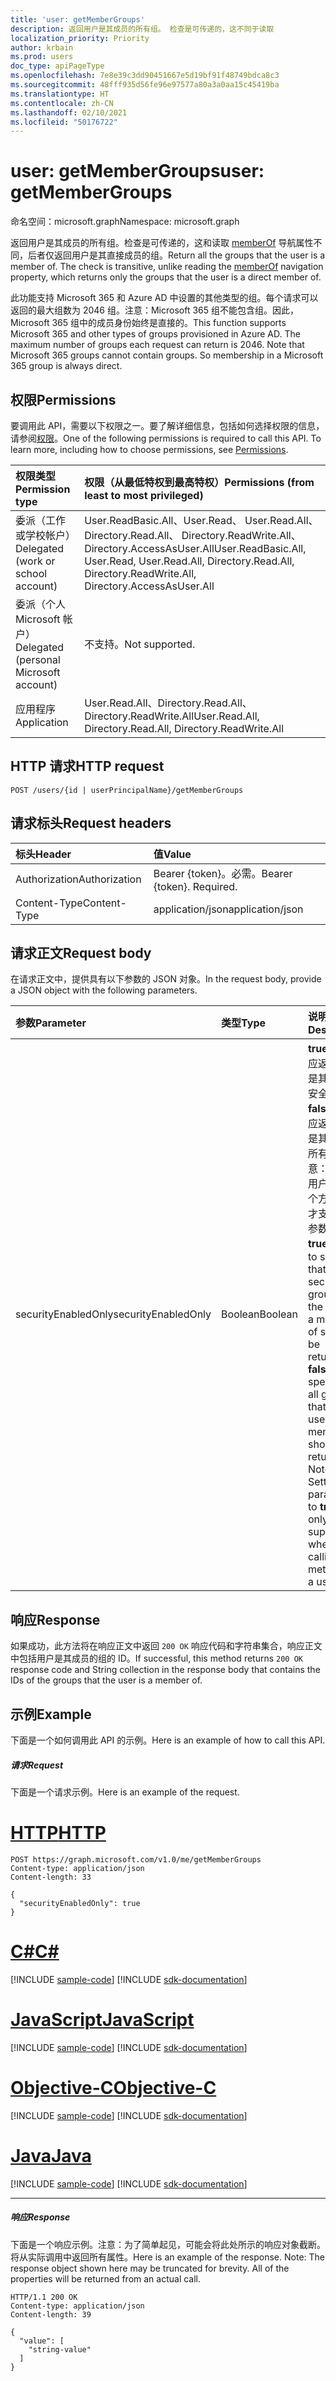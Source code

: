 ```yaml
---
title: 'user: getMemberGroups'
description: 返回用户是其成员的所有组。 检查是可传递的，这不同于读取
localization_priority: Priority
author: krbain
ms.prod: users
doc_type: apiPageType
ms.openlocfilehash: 7e8e39c3dd90451667e5d19bf91f48749bdca8c3
ms.sourcegitcommit: 48fff935d56fe96e97577a80a3a0aa15c45419ba
ms.translationtype: HT
ms.contentlocale: zh-CN
ms.lasthandoff: 02/10/2021
ms.locfileid: "50176722"
---
```

# <a name="user-getmembergroups"></a><span data-ttu-id="ab5ad-104">user: getMemberGroups</span><span class="sxs-lookup"><span data-stu-id="ab5ad-104">user: getMemberGroups</span></span>

<span data-ttu-id="ab5ad-105">命名空间：microsoft.graph</span><span class="sxs-lookup"><span data-stu-id="ab5ad-105">Namespace: microsoft.graph</span></span>

<span data-ttu-id="ab5ad-p102">返回用户是其成员的所有组。检查是可传递的，这和读取 [memberOf](../api/user-list-memberof.md) 导航属性不同，后者仅返回用户是其直接成员的组。</span><span class="sxs-lookup"><span data-stu-id="ab5ad-p102">Return all the groups that the user is a member of. The check is transitive, unlike reading the [memberOf](../api/user-list-memberof.md) navigation property, which returns only the groups that the user is a direct member of.</span></span>

<span data-ttu-id="ab5ad-p103">此功能支持 Microsoft 365 和 Azure AD 中设置的其他类型的组。每个请求可以返回的最大组数为 2046 组。注意：Microsoft 365 组不能包含组。因此，Microsoft 365 组中的成员身份始终是直接的。</span><span class="sxs-lookup"><span data-stu-id="ab5ad-p103">This function supports Microsoft 365 and other types of groups provisioned in Azure AD. The maximum number of groups each request can return is 2046. Note that Microsoft 365 groups cannot contain groups. So membership in a Microsoft 365 group is always direct.</span></span>

## <a name="permissions"></a><span data-ttu-id="ab5ad-112">权限</span><span class="sxs-lookup"><span data-stu-id="ab5ad-112">Permissions</span></span>

<span data-ttu-id="ab5ad-p104">要调用此 API，需要以下权限之一。要了解详细信息，包括如何选择权限的信息，请参阅[权限](/graph/permissions-reference)。</span><span class="sxs-lookup"><span data-stu-id="ab5ad-p104">One of the following permissions is required to call this API. To learn more, including how to choose permissions, see [Permissions](/graph/permissions-reference).</span></span>

| <span data-ttu-id="ab5ad-115">权限类型</span><span class="sxs-lookup"><span data-stu-id="ab5ad-115">Permission type</span></span>                        | <span data-ttu-id="ab5ad-116">权限（从最低特权到最高特权）</span><span class="sxs-lookup"><span data-stu-id="ab5ad-116">Permissions (from least to most privileged)</span></span>                                                                                                          |
| :------------------------------------- | :--------------------------------------------------------------------------------------------------------------------------------------------------- |
| <span data-ttu-id="ab5ad-117">委派（工作或学校帐户）</span><span class="sxs-lookup"><span data-stu-id="ab5ad-117">Delegated (work or school account)</span></span>     | <span data-ttu-id="ab5ad-118">User.ReadBasic.All、User.Read、 User.Read.All、Directory.Read.All、 Directory.ReadWrite.All、 Directory.AccessAsUser.All</span><span class="sxs-lookup"><span data-stu-id="ab5ad-118">User.ReadBasic.All, User.Read, User.Read.All, Directory.Read.All, Directory.ReadWrite.All, Directory.AccessAsUser.All</span></span> |
| <span data-ttu-id="ab5ad-119">委派（个人 Microsoft 帐户）</span><span class="sxs-lookup"><span data-stu-id="ab5ad-119">Delegated (personal Microsoft account)</span></span> | <span data-ttu-id="ab5ad-120">不支持。</span><span class="sxs-lookup"><span data-stu-id="ab5ad-120">Not supported.</span></span>                                                                                                                                       |
| <span data-ttu-id="ab5ad-121">应用程序</span><span class="sxs-lookup"><span data-stu-id="ab5ad-121">Application</span></span>                            |  <span data-ttu-id="ab5ad-122">User.Read.All、Directory.Read.All、Directory.ReadWrite.All</span><span class="sxs-lookup"><span data-stu-id="ab5ad-122">User.Read.All, Directory.Read.All, Directory.ReadWrite.All</span></span> |

## <a name="http-request"></a><span data-ttu-id="ab5ad-123">HTTP 请求</span><span class="sxs-lookup"><span data-stu-id="ab5ad-123">HTTP request</span></span>

<!-- { "blockType": "ignored" } -->

```http
POST /users/{id | userPrincipalName}/getMemberGroups
```

## <a name="request-headers"></a><span data-ttu-id="ab5ad-124">请求标头</span><span class="sxs-lookup"><span data-stu-id="ab5ad-124">Request headers</span></span>

| <span data-ttu-id="ab5ad-125">标头</span><span class="sxs-lookup"><span data-stu-id="ab5ad-125">Header</span></span>        | <span data-ttu-id="ab5ad-126">值</span><span class="sxs-lookup"><span data-stu-id="ab5ad-126">Value</span></span>                     |
| :------------ | :------------------------ |
| <span data-ttu-id="ab5ad-127">Authorization</span><span class="sxs-lookup"><span data-stu-id="ab5ad-127">Authorization</span></span> | <span data-ttu-id="ab5ad-p105">Bearer {token}。必需。</span><span class="sxs-lookup"><span data-stu-id="ab5ad-p105">Bearer {token}. Required.</span></span> |
| <span data-ttu-id="ab5ad-130">Content-Type</span><span class="sxs-lookup"><span data-stu-id="ab5ad-130">Content-Type</span></span>  | <span data-ttu-id="ab5ad-131">application/json</span><span class="sxs-lookup"><span data-stu-id="ab5ad-131">application/json</span></span>          |

## <a name="request-body"></a><span data-ttu-id="ab5ad-132">请求正文</span><span class="sxs-lookup"><span data-stu-id="ab5ad-132">Request body</span></span>

<span data-ttu-id="ab5ad-133">在请求正文中，提供具有以下参数的 JSON 对象。</span><span class="sxs-lookup"><span data-stu-id="ab5ad-133">In the request body, provide a JSON object with the following parameters.</span></span>

| <span data-ttu-id="ab5ad-134">参数</span><span class="sxs-lookup"><span data-stu-id="ab5ad-134">Parameter</span></span>           | <span data-ttu-id="ab5ad-135">类型</span><span class="sxs-lookup"><span data-stu-id="ab5ad-135">Type</span></span>    | <span data-ttu-id="ab5ad-136">说明</span><span class="sxs-lookup"><span data-stu-id="ab5ad-136">Description</span></span>                                                                                                                                                                                                                                                                         |
| :------------------ | :------ | :---------------------------------------------------------------------------------------------------------------------------------------------------------------------------------------------------------------------------------------------------------------------------------- |
| <span data-ttu-id="ab5ad-137">securityEnabledOnly</span><span class="sxs-lookup"><span data-stu-id="ab5ad-137">securityEnabledOnly</span></span> | <span data-ttu-id="ab5ad-138">Boolean</span><span class="sxs-lookup"><span data-stu-id="ab5ad-138">Boolean</span></span> | <span data-ttu-id="ab5ad-p106">**true** 指定仅应返回用户是其成员的安全组；**false** 指定应返回用户是其成员的所有组。注意：仅当对用户调用这个方法时，才支持将此参数设置为 **true**。</span><span class="sxs-lookup"><span data-stu-id="ab5ad-p106">**true** to specify that only security groups that the user is a member of should be returned; **false** to specify that all groups that the user is a member of should be returned. Note: Setting this parameter to **true** is only supported when calling this method on a user.</span></span> |

## <a name="response"></a><span data-ttu-id="ab5ad-141">响应</span><span class="sxs-lookup"><span data-stu-id="ab5ad-141">Response</span></span>

<span data-ttu-id="ab5ad-142">如果成功，此方法将在响应正文中返回 `200 OK` 响应代码和字符串集合，响应正文中包括用户是其成员的组的 ID。</span><span class="sxs-lookup"><span data-stu-id="ab5ad-142">If successful, this method returns `200 OK` response code and String collection in the response body that contains the IDs of the groups that the user is a member of.</span></span>

## <a name="example"></a><span data-ttu-id="ab5ad-143">示例</span><span class="sxs-lookup"><span data-stu-id="ab5ad-143">Example</span></span>

<span data-ttu-id="ab5ad-144">下面是一个如何调用此 API 的示例。</span><span class="sxs-lookup"><span data-stu-id="ab5ad-144">Here is an example of how to call this API.</span></span>

##### <a name="request"></a><span data-ttu-id="ab5ad-145">请求</span><span class="sxs-lookup"><span data-stu-id="ab5ad-145">Request</span></span>

<span data-ttu-id="ab5ad-146">下面是一个请求示例。</span><span class="sxs-lookup"><span data-stu-id="ab5ad-146">Here is an example of the request.</span></span>


# <a name="http"></a>[<span data-ttu-id="ab5ad-147">HTTP</span><span class="sxs-lookup"><span data-stu-id="ab5ad-147">HTTP</span></span>](#tab/http)
<!-- {
  "blockType": "request",
  "name": "user_getmembergroups"
}-->

```http
POST https://graph.microsoft.com/v1.0/me/getMemberGroups
Content-type: application/json
Content-length: 33

{
  "securityEnabledOnly": true
}
```
# <a name="c"></a>[<span data-ttu-id="ab5ad-148">C#</span><span class="sxs-lookup"><span data-stu-id="ab5ad-148">C#</span></span>](#tab/csharp)
[!INCLUDE [sample-code](../includes/snippets/csharp/user-getmembergroups-csharp-snippets.md)]
[!INCLUDE [sdk-documentation](../includes/snippets/snippets-sdk-documentation-link.md)]

# <a name="javascript"></a>[<span data-ttu-id="ab5ad-149">JavaScript</span><span class="sxs-lookup"><span data-stu-id="ab5ad-149">JavaScript</span></span>](#tab/javascript)
[!INCLUDE [sample-code](../includes/snippets/javascript/user-getmembergroups-javascript-snippets.md)]
[!INCLUDE [sdk-documentation](../includes/snippets/snippets-sdk-documentation-link.md)]

# <a name="objective-c"></a>[<span data-ttu-id="ab5ad-150">Objective-C</span><span class="sxs-lookup"><span data-stu-id="ab5ad-150">Objective-C</span></span>](#tab/objc)
[!INCLUDE [sample-code](../includes/snippets/objc/user-getmembergroups-objc-snippets.md)]
[!INCLUDE [sdk-documentation](../includes/snippets/snippets-sdk-documentation-link.md)]

# <a name="java"></a>[<span data-ttu-id="ab5ad-151">Java</span><span class="sxs-lookup"><span data-stu-id="ab5ad-151">Java</span></span>](#tab/java)
[!INCLUDE [sample-code](../includes/snippets/java/user-getmembergroups-java-snippets.md)]
[!INCLUDE [sdk-documentation](../includes/snippets/snippets-sdk-documentation-link.md)]

---


##### <a name="response"></a><span data-ttu-id="ab5ad-152">响应</span><span class="sxs-lookup"><span data-stu-id="ab5ad-152">Response</span></span>

<span data-ttu-id="ab5ad-p107">下面是一个响应示例。注意：为了简单起见，可能会将此处所示的响应对象截断。将从实际调用中返回所有属性。</span><span class="sxs-lookup"><span data-stu-id="ab5ad-p107">Here is an example of the response. Note: The response object shown here may be truncated for brevity. All of the properties will be returned from an actual call.</span></span>

<!-- {
  "blockType": "response",
  "truncated": true,
  "@odata.type": "string",
  "isCollection": true
} -->

```http
HTTP/1.1 200 OK
Content-type: application/json
Content-length: 39

{
  "value": [
    "string-value"
  ]
}
```

<!-- uuid: 8fcb5dbc-d5aa-4681-8e31-b001d5168d79
2015-10-25 14:57:30 UTC -->

<!-- {
  "type": "#page.annotation",
  "description": "user: getMemberGroups",
  "keywords": "",
  "section": "documentation",
  "tocPath": "",
  "suppressions": [
  ]
}-->


